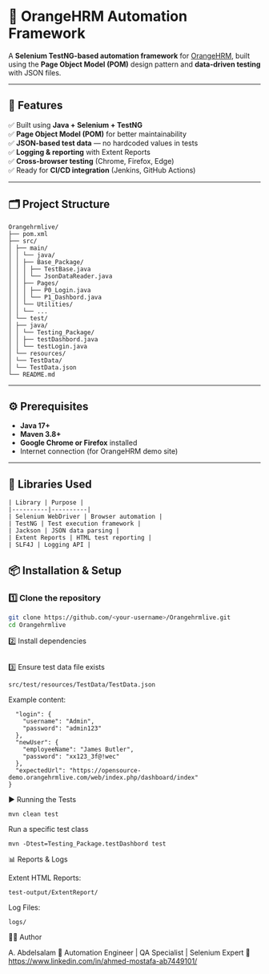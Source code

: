 # 🧪 OrangeHRM Automation Framework

A **Selenium TestNG-based automation framework** for [OrangeHRM](https://opensource-demo.orangehrmlive.com/), built using the **Page Object Model (POM)** design pattern and **data-driven testing** with JSON files.

---

## 🚀 Features

✅ Built using **Java + Selenium + TestNG**  
✅ **Page Object Model (POM)** for better maintainability  
✅ **JSON-based test data** — no hardcoded values in tests  
✅ **Logging & reporting** with Extent Reports  
✅ **Cross-browser testing** (Chrome, Firefox, Edge)  
✅ Ready for **CI/CD integration** (Jenkins, GitHub Actions)

---

## 🗂️ Project Structure

```
Orangehrmlive/
├── pom.xml
├── src/
│ ├── main/
│ │ └── java/
│ │ ├── Base_Package/
│ │ │ ├── TestBase.java
│ │ │ └── JsonDataReader.java
│ │ ├── Pages/
│ │ │ ├── P0_Login.java
│ │ │ └── P1_Dashbord.java
│ │ └── Utilities/
│ │ └── ...
│ └── test/
│ ├── java/
│ │ └── Testing_Package/
│ │ ├── testDashbord.java
│ │ └── testLogin.java
│ └── resources/
│ └── TestData/
│ └── TestData.json
└── README.md
```

---

## ⚙️ Prerequisites

- **Java 17+**
- **Maven 3.8+**
- **Google Chrome or Firefox** installed
- Internet connection (for OrangeHRM demo site)

---

## 🧰 Libraries Used
```
| Library | Purpose |
|----------|----------|
| Selenium WebDriver | Browser automation |
| TestNG | Test execution framework |
| Jackson | JSON data parsing |
| Extent Reports | HTML test reporting |
| SLF4J | Logging API |
```


## 📦 Installation & Setup

### 1️⃣ Clone the repository
```bash
git clone https://github.com/<your-username>/Orangehrmlive.git
cd Orangehrmlive
```

2️⃣ Install dependencies

```mvn clean install
```

3️⃣ Ensure test data file exists

```
src/test/resources/TestData/TestData.json
```

Example content:

```{
  "login": {
    "username": "Admin",
    "password": "admin123"
  },
  "newUser": {
    "employeeName": "James Butler",
    "password": "xx123_3f@!wec"
  },
  "expectedUrl": "https://opensource-demo.orangehrmlive.com/web/index.php/dashboard/index"
}
```
▶️ Running the Tests
```
mvn clean test
```

Run a specific test class
```
mvn -Dtest=Testing_Package.testDashbord test
```
📊 Reports & Logs

Extent HTML Reports:
```
test-output/ExtentReport/
```
Log Files:
```
logs/
```
👨‍💻 Author

A. Abdelsalam
💼 Automation Engineer | QA Specialist | Selenium Expert
📧 https://www.linkedin.com/in/ahmed-mostafa-ab7449101/


